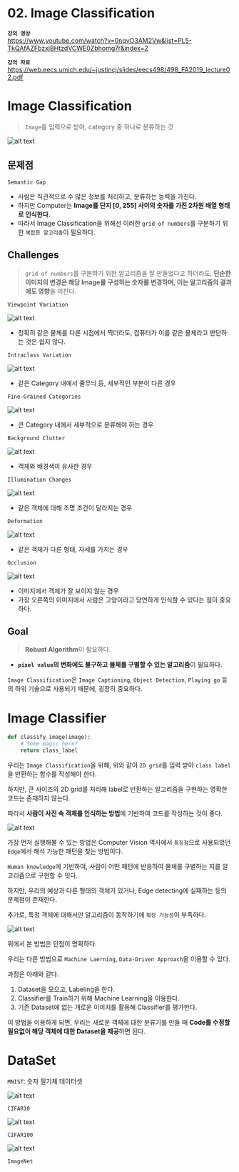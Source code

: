 # 02. Image Classification

**`강의 영상`**                      
https://www.youtube.com/watch?v=0nqvO3AM2Vw&list=PL5-TkQAfAZFbzxjBHtzdVCWE0Zbhomg7r&index=2

**`강의 자료`** https://web.eecs.umich.edu/~justincj/slides/eecs498/498_FA2019_lecture02.pdf

# Image Classification

> `Image`를 입력으로 받아, category 중 하나로 분류하는 것

![alt text](image.png)

## **문제점**
`Semantic Gap`
- 사람은 직관적으로 수 많은 정보를 처리하고, 분류하는 능력을 가진다.
- 하지만 Computer는 **Image를 단지 [0, 255] 사이의 숫자를 가진 2차원 배열 형태로 인식한다.**
- 따라서 Image Classification을 위해선 이러한 `grid of numbers`를 구분하기 위한 `복잡한 알고리즘`이 필요하다.

## **Challenges**
> `grid of numbers`를 구분하기 위한 알고리즘을 잘 만들었다고 하더라도, **단순한 이미지의 변경은 해당 Image를 구성하는 숫자를 변경하며, 이는 알고리즘의 결과에도 영향**을 미친다. 

`Viewpoint Variation`

![alt text](image-2.png)
  - 정확히 같은 물체를 다른 시점에서 찍더라도, 컴퓨터가 이를 같은 물체라고 판단하는 것은 쉽지 않다.
  
`Intraclass Variation`

![alt text](image-1.png)
  - 같은 Category 내에서 줄무늬 등, 세부적인 부분이 다른 경우

`Fine-Grained Categories`

![alt text](image-3.png)
  - 큰 Category 내에서 세부적으로 분류해야 하는 경우

`Background Clutter`

![alt text](image-4.png)
  - 객체와 배경색이 유사한 경우

`Illumination Changes`

![alt text](image-5.png)
  - 같은 객체에 대해 조명 조건이 달라지는 경우

`Deformation`

![alt text](image-6.png)
  - 같은 객체가 다른 형태, 자세를 가지는 경우

`Occlusion`

![alt text](image-7.png)
  - 이미지에서 객체가 잘 보이지 않는 경우
  - 가장 오른쪽의 이미지에서 사람은 고양이라고 당연하게 인식할 수 있다는 점이 중요하다.

## **Goal**
> **Robust Algorithm**이 필요하다.
- **`pixel value`의 변화에도 불구하고 물체를 구별할 수 있는 알고리즘**이 필요하다.
  

`Image Classification`은 `Image Captioning`, `Object Detection`, `Playing go` 등의 하위 기술으로 사용되기 때문에, 굉장히 중요하다.

# Image Classifier

```python
def classify_image(image):
    # Some magic here?
    return class_label
```

우리는 `Image Classification`을 위해, 위와 같이 `2D grid`를 입력 받아 `class label`을 반환하는 함수를 작성해야 한다.

하지만, 큰 사이즈의 2D grid를 처리해 label로 반환하는 알고리즘을 구현하는 명확한 코드는 존재하지 않는다.

따라서 **사람이 사진 속 객체를 인식하는 방법**에 기반하여 코드를 작성하는 것이 좋다.

![alt text](image-8.png)

가장 먼저 실행해볼 수 있는 방법은 Computer Vision 역사에서 `특징점`으로 사용되었던 `Edge`에서 해석 가능한 패턴을 찾는 방법이다.

`Human knowledge`에 기반하여, 사람이 어떤 패턴에 반응하여 물체를 구별하는 지를 알고리즘으로 구현할 수 잇다.

하지만, 우리의 예상과 다른 형태의 객체가 있거나, Edge detecting에 실패하는 등의 문제점이 존재한다.

추가로, 특정 객체에 대해서만 알고리즘이 동작하기에 `확장 가능성`이 부족하다.

![alt text](image-9.png)

위에서 본 방법은 단점이 명확하다. 

우리는 다른 방법으로 `Machine Laerning`, `Data-Driven Approach`을 이용할 수 있다.

과정은 아래와 같다.
1. Dataset을 모으고, Labeling을 한다.
2. Classifier를 Train하기 위해 Machine Learning을 이용한다.
3. 기존 Dataset에 없는 개로운 이미지를 활용해 Classifier를 평가한다.

이 방법을 이용하게 되면, 우리는 새로운 객체에 대한 분류기를 만들 때 **Code를 수정할 필요없이 해당 객체에 대한 Dataset을 제공**하면 된다.

# DataSet

`MNIST`: 숫자 필기체 데이터셋

![alt text](image-10.png)

`CIFAR10`

![alt text](image-11.png)

`CIFAR100`

![alt text](image-12.png)

`ImageNet`

